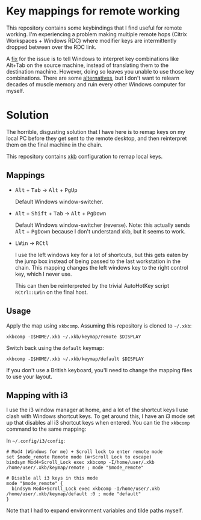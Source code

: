 # Key mappings for remote working

This repository contains some keybindings that I find useful for remote
working. I'm experiencing a problem making multiple remote hops (Citrix
Workspaces + Windows RDC) where modifier keys are intermittently dropped
between over the RDC link.

A [fix] for the issue is to tell Windows to interpret key combinations like
Alt+Tab on the source machine, instead of translating them to the destination
machine. However, doing so leaves you unable to use those key combinations.
There are some [alternatives], but I don't want to relearn decades of muscle
memory and ruin every other Windows computer for myself.

# Solution

The horrible, disgusting solution that I have here is to remap keys on my
local PC before they get sent to the remote desktop, and then reinterpret
them on the final machine in the chain.

This repository contains [xkb] configuration to remap local keys.

## Mappings

* <kbd>Alt</kbd> + <kbd>Tab</kbd> → <kbd>Alt</kbd> + <kbd>PgUp</kbd>

  Default Windows window-switcher.

* <kbd>Alt</kbd> + <kbd>Shift</kbd> + <kbd>Tab</kbd> → <kbd>Alt</kbd> + <kbd>PgDown</kbd>

  Default Windows window-switcher (reverse). Note: this actually sends
  <kbd>Alt</kbd> + <kbd>PgDown</kbd> because I don't understand xkb, but it seems
  to work.

* <kbd>LWin</kbd> → <kbd>RCtl</kbd>

  I use the left windows key for a lot of shortcuts, but this gets eaten by the
  jump box instead of being passed to the last workstation in the chain. This
  mapping changes the left windows key to the right control key, which I never
  use.

  This can then be reinterpreted by the trivial AutoHotKey script `RCtrl::LWin`
  on the final host.

## Usage

Apply the map using `xkbcomp`. Assuming this repository is cloned to `~/.xkb`:

    xkbcomp -I$HOME/.xkb ~/.xkb/keymap/remote $DISPLAY

Switch back using the `default` keymap:

    xkbcomp -I$HOME/.xkb ~/.xkb/keymap/default $DISPLAY

If you don't use a British keyboard, you'll need to change the mapping files to
use your layout.

## Mapping with i3

I use the i3 window manager at home, and a lot of the shortcut keys I use clash
with Windows shortcut keys. To get around this, I have an i3 mode set up that
disables all i3 shortcut keys when entered. You can tie the `xkbcomp` command
to the same mapping:

In `~/.config/i3/config`:

```
# Mod4 (Windows for me) + Scroll lock to enter remote mode
set $mode_remote Remote mode (⊞+Scroll Lock to escape)
bindsym Mod4+Scroll_Lock exec xkbcomp -I/home/user/.xkb /home/user/.xkb/keymap/remote ; mode "$mode_remote"

# Disable all i3 keys in this mode
mode "$mode_remote" {
  bindsym Mod4+Scroll_Lock exec xkbcomp -I/home/user/.xkb /home/user/.xkb/keymap/default :0 ; mode "default"
}
```

Note that I had to expand environment variables and tilde paths myself.


[fix]: https://superuser.com/questions/219461/shift-and-control-keys-out-of-sync-with-normal-keys-over-rdp
[alternatives]: https://docs.microsoft.com/en-us/windows/win32/termserv/terminal-services-shortcut-keys
[xkb]: https://www.x.org/wiki/XKB/
